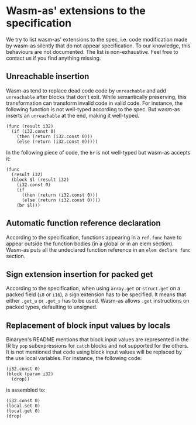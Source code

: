 # Wasm-as' extensions to the specification
We try to list wasm-as' extensions to the spec, i.e. code modification made by
wasm-as silently that do not appear specification. To our knowledge, this
behaviours are not documented. The list is non-exhaustive. Feel free to contact
us if you find anything missing.

## Unreachable insertion
Wasm-as tend to replace dead code code by `unreachable` and add `unreachable`
after blocks that don't exit. While semantically preserving, this transformation
can transform invalid code in valid code. For instance, the following function
is not well-typed according to the spec. But wasm-as inserts an `unreachable` at
the end, making it well-typed.

```wasm
(func (result i32)
  (if (i32.const 0)
    (then (return (i32.const 0)))
    (else (return (i32.const 0)))))
```

In the following piece of code, the `br` is not well-typed but wasm-as accepts
it:
```wasm
(func
  (result i32)
  (block $l (result i32)
    (i32.const 0)
    (if
      (then (return (i32.const 0)))
      (else (return (i32.const 0))))
    (br $l)))
```
## Automatic function reference declaration
According to the specification, functions appearing in a `ref.func` have to
appear outside the function bodies (in a global or in an elem section). Wasm-as
puts all the undeclared function reference in an `elem declare func` section.

## Sign extension insertion for packed get
According to the specification, when using `array.get` or `struct.get` on a
packed field (`i8` or `i16`), a sign extension has to be specified. It means
that either `.get_u` or `.get_s` has to be used. Wasm-as allows `.get`
instructions on packed types, defaulting to unsigned.

## Replacement of block input values by locals
Binaryen's README mentions that block input values are represented in the IR by
`pop` subexpressions for `catch` blocks and not supported for the others. It is
not mentioned that code using block input values will be replaced by the use
local variables. For instance, the following code:
```wasm
(i32.const 0) 
(block (param i32)
  (drop))
```
is assembled to:
```wasm
(i32.const 0)
(local.set 0)
(local.get 0)
(drop)
```
